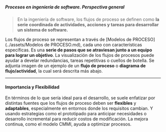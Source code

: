 ##### **Procesos en ingeniería de software.** Perspectiva general
> En la ingeniería de software, los flujos de proceso se definen como **la serie coordinada de actividades, acciones y tareas para desarrollar un sistema de software.**

Los flujos de proceso se representan a través de [Modelos de PROCESO](../assets/Modelos de PROCESO.md), cada uno con características específicas. 
Es una **serie de pasos que se atraviesan junto a un equipo para lograr un objetivo**.
La visualización de los flujos de procesos puede ayudar a develar redundancias, tareas repetitivas o cuellos de botella.
Se adjunta imagen de un ejemplo de un **flujo de proceso** o **diagrama de flujo/actividad**, la cual será descrita más abajo.
****
#### **Importancia y Flexibilidad**
En términos de lo que sería ideal para el desarrollo, se suele enfatizar por distintas fuentes que los flujos de proceso deben ser **flexibles** y **adaptables**, especialmente en entornos donde los requisitos cambian. Y usando estrategias como el prototipado para anticipar necesidades o desarrollo incremental para reducir costos de modificación. La mejora continua, como el modelo CMMI, ayuda a optimizar procesos. 

